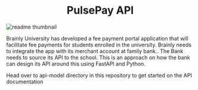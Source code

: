 <h1 align="center" id="title">PulsePay API</h1>

![readme thumbnail](https://github.com/ian-mboya/Audio-Synthesis-with-Python/assets/68651784/fa141de4-abde-4e11-801b-dfdcf4796096)

<p id="description">Brainly University has developed a fee payment portal application that will facilitate fee payments for students enrolled in the university. Brainly needs to integrate the app with its merchant account at family bank.. The Bank needs to source its API to the school. This is an approach on how the bank can design its API around this using FastAPI and Python.</p>


<p id="description">Head over to api-model directory in this repository to get started on the API documentation</p>

